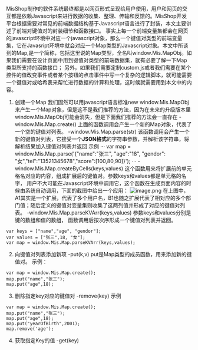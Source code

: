 MisShop制作的软件系统最终都是以网页形式呈现给用户使用，用户和网页的交互都是依赖Javascript来进行数据的收集、整理、传输和反馈的。MisShop开发平台根据需要对常见的前端数据结构基于Javascript语言进行了封装，本文主要讲述了前端对键值对的封装细节和函数接口。
事实上每一个前端变量集都会在网页的javascript环境中对应一个javascript对象，那么一个键值对类型的前端变量集，它在Javasript环境中就会对应一个Map类型的Javascript对象。本文中所谈到的Map,是一个简称，包括这里说的Map类型，全名叫window.Mis.MapObj。如果我们需要在设计页面中用到键值对类型的前端数据集，就有必要了解一下Map类型所支持的函数接口； 另外，如果我们需要定制custom.js或者我们需要在某个控件的值改变事件或者某个按钮的点击事件中写一个复杂的逻辑脚本，就可能需要一个键值对或哈希表来帮忙进行数据的计算和处理，这时候就需要用到本文中的内容。
1. 创建一个Map
我们固然可以用javascript语言标准new window.Mis.MapObj来产生一个Map对象，但是这不是我们推荐的方法，因为在未来的升级版本里window.Mis.MapObj可能会消失，但是下面我们推荐的方法会一直存在
-window.Mis.Map.create()
上面的函数调用会产生一个新的Map对象，代表了一个空的键值对列表。
-window.Mis.Map.parse(str)
该函数调用会产生一个新的键值对列表，它接受一个**JSON格式**的字符串参数，并解析该字符串，将解析结果加入键值对列表并返回
示例
···
var map = window.Mis.Map.parse('{"name":"张三", "age":"18", "gendor": "女","tel":"13521345678","score":[100,80,90]}');
···
-window.Mis.Map.createByCells(keys,values)
这个函数用来将扩展前的单元格名对应的内容，组成扩展后的键值对。参数keys和values都是单元格的名字， 用户不大可能在Javascript环境中调用它，这个函数在生成页面内容的时候由系统自动调用，下面的截图中给出一个应用：
![image.png](https://upload-images.jianshu.io/upload_images/12920178-e560106481ee6767.png?imageMogr2/auto-orient/strip%7CimageView2/2/w/1240)
在上图中，A1其实是一个扩展，代表了多个用户名，B1也随之扩展代表了相对应的多个部门值；随后定义的键值对变量集则收集了这两列值并形成了对应的键值对列表。
-window.Mis.Map.parseKVArr(keys,values)
参数keys和values分别是键的数组和值的数组， 函数调用后按次序形成一个键值对列表并返回。
```
var keys = ["name","age", "gendor"];
var values = ["张三",18, "女"];
var map = window.Mis.Map.parseKVArr(keys,values);
```
2. 向键值对列表添加新项
-put(k,v)
put是Map类型的成员函数，用来添加新的键值对。
示例：
```
var map = window.Mis.Map.create(); 
map.put("name","张三");
map.put("age",18);
```
3. 删除指定key对应的键值对
-remove(key)
示例
```
var map = window.Mis.Map.create(); 
map.put("name","张三");
map.put("age",18);
map.put("yearOfBirth",2001);
map.remove('age');
```
4. 获取指定Key的值
-get(key)
